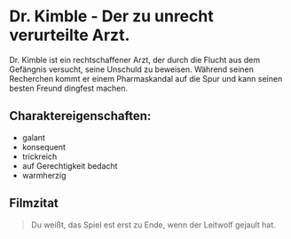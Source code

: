 # Dr. Kimble - Der zu unrecht verurteilte Arzt.

Dr. Kimble ist ein rechtschaffener Arzt, der durch die Flucht aus dem Gefängnis versucht, seine Unschuld zu beweisen.
Während seinen Recherchen kommt er einem Pharmaskandal auf die Spur und kann seinen besten Freund dingfest machen.

## Charaktereigenschaften:
* galant
* konsequent
* trickreich
* auf Gerechtigkeit bedacht
* warmherzig

## Filmzitat
> Du weißt, das Spiel est erst zu Ende, wenn der Leitwolf gejault hat.


